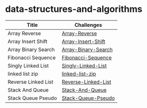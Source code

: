 # data-structures-and-algorithms

| Title | Challenges |
| ----------- | ----------- |
| Array Reverse |[Array-Reverse](array-reverse/README.md)|
| Array Insert Shift |[Array-Insert-Shift](Array-Insert-Shift/README.md)|
| Array Binary Search |[Array-Binary-Search](Array-Binary-Search/README.md)|
| Fibonacci Sequence |[Fibonacci-Sequence](Fibonacci-Sequence/README.md)|
| Singly Linked List |[Singly-Linked-List](Singly-Linked-List/README.md)|
| linked list zip |[linked-list-zip](linked-list-zip/linked-list-zip.md)|
| Reverse Linked List |[Reverse-Linked-List](Reverse-Linked-List/Reverse-Linked-List.md)|
| Stack And Queue |[Stack-And-Queue](Stack-And-Queue/README.md)|
| Stack Queue Pseudo |[Stack-Queue-Pseudo](Stack-Queue-Pseudo/README.md)|

